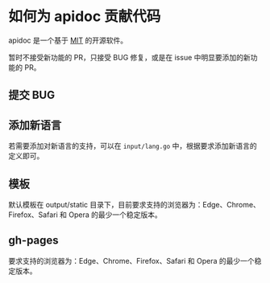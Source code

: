 # 如何为 apidoc 贡献代码

apidoc 是一个基于 [MIT](https://opensource.org/licenses/MIT) 的开源软件。

暂时不接受新功能的 PR，只接受 BUG 修复，或是在 issue 中明显要添加的新功能的 PR。



## 提交 BUG




## 添加新语言
若需要添加对新语言的支持，可以在 `input/lang.go` 中，根据要求添加新语言的定义即可。


## 模板

默认模板在 output/static 目录下，目前要求支持的浏览器为：Edge、Chrome、Firefox、Safari 和 Opera 的最少一个稳定版本。


## gh-pages
要求支持的浏览器为：Edge、Chrome、Firefox、Safari 和 Opera 的最少一个稳定版本。
